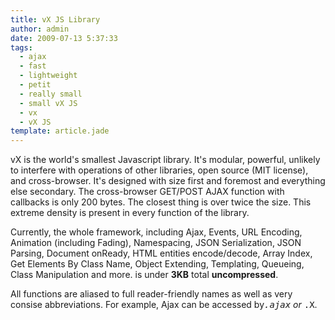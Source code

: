```yaml
---
title: vX JS Library
author: admin
date: 2009-07-13 5:37:33
tags: 
  - ajax
  - fast
  - lightweight
  - petit
  - really small
  - small vX JS
  - vx
  - vX JS
template: article.jade
---
```


vX is the world's smallest Javascript library. It's modular, powerful, unlikely to interfere with operations of other libraries, open source (MIT license), and cross-browser. It's designed with size first and foremost and everything else secondary. The cross-browser GET/POST AJAX function with callbacks is only 200 bytes. The closest thing is over twice the size. This extreme density is present in every function of the library.

Currently, the whole framework, including Ajax, Events, URL Encoding, Animation (including Fading), Namespacing, JSON Serialization, JSON Parsing, Document onReady, HTML entities encode/decode, Array Index, Get Elements By Class Name, Object Extending, Templating, Queueing, Class Manipulation and more. is under **3KB** total **uncompressed**.

All functions are aliased to full reader-friendly names as well as very consise abbreviations. For example, Ajax can be accessed by<tt>_.ajax</tt> or <tt>_.X</tt>.
